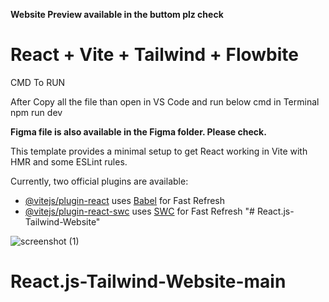 **Website Preview available in the buttom plz check**
# React + Vite + Tailwind + Flowbite

CMD To RUN

After Copy all the file than open in VS Code and run below cmd in Terminal
npm run dev

**Figma file is also available in the Figma folder. Please check.**


This template provides a minimal setup to get React working in Vite with HMR and some ESLint rules.

Currently, two official plugins are available:

- [@vitejs/plugin-react](https://github.com/vitejs/vite-plugin-react/blob/main/packages/plugin-react/README.md) uses [Babel](https://babeljs.io/) for Fast Refresh
- [@vitejs/plugin-react-swc](https://github.com/vitejs/vite-plugin-react-swc) uses [SWC](https://swc.rs/) for Fast Refresh
"# React.js-Tailwind-Website"


![screenshot (1)](https://github.com/TabrezHakimji/React.js-Tailwind-Website/assets/162948892/84b1456e-d3e3-4f82-b939-751edfd4fdb7)

# React.js-Tailwind-Website-main
